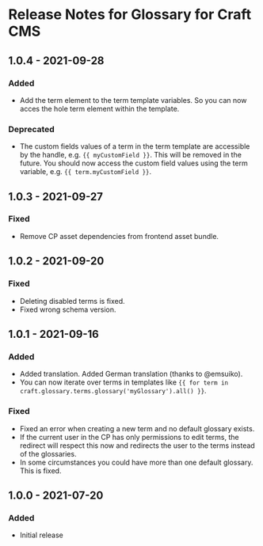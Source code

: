 # Release Notes for Glossary for Craft CMS

## 1.0.4 - 2021-09-28

### Added

- Add the term element to the term template variables. So you can now acces the hole term element within the template.

### Deprecated

- The custom fields values of a term in the term template are accessible by the handle, e.g. `{{ myCustomField }}`. This will be removed in the future. You should now access the custom field values using the term variable, e.g. `{{ term.myCustomField }}`.

## 1.0.3 - 2021-09-27

### Fixed

- Remove CP asset dependencies from frontend asset bundle.

## 1.0.2 - 2021-09-20

### Fixed

- Deleting disabled terms is fixed.
- Fixed wrong schema version.

## 1.0.1 - 2021-09-16

### Added

- Added translation. Added German translation (thanks to @emsuiko).
- You can now iterate over terms in templates like `{{ for term in craft.glossary.terms.glossary('myGlossary').all() }}`. 

### Fixed

- Fixed an error when creating a new term and no default glossary exists.
- If the current user in the CP has only permissions to edit terms, the redirect will respect this now and redirects the user to the terms instead of the glossaries. 
- In some circumstances you could have more than one default glossary. This is fixed. 

## 1.0.0 - 2021-07-20

### Added

- Initial release
